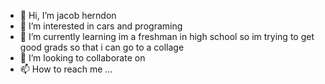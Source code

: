 - 👋 Hi, I’m jacob herndon
- 👀 I’m interested in cars and programing
- 🌱 I’m currently learning im a freshman in high school so im trying to get good grads so that i can go to a collage
- 💞️ I’m looking to collaborate on 
- 📫 How to reach me ...

<!---
rockpancake455/rockpancake455 is a ✨ special ✨ repository because its `README.md` (this file) appears on your GitHub profile.
You can click the Preview link to take a look at your changes.
--->
